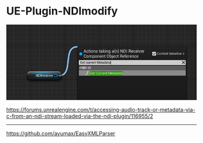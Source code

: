 # UE-Plugin-NDImodify

![](images/01.png)

https://forums.unrealengine.com/t/accessing-audio-track-or-metadata-via-c-from-an-ndi-stream-loaded-via-the-ndi-plugin/116955/2

---

https://github.com/ayumax/EasyXMLParser